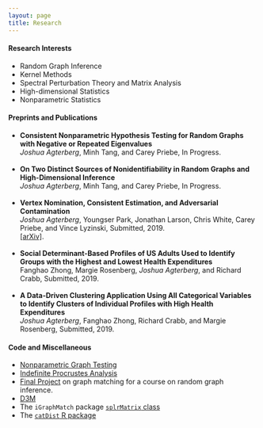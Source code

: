 ```yaml
---
layout: page
title: Research
---
```

<h4>Research Interests</h4>
<ul>
<li>Random Graph Inference</li>
<li>Kernel Methods</li>
<li>Spectral Perturbation Theory and Matrix Analysis</li>
<li>High-dimensional Statistics</li>
<li>Nonparametric Statistics</li>
</ul>

<h4>Preprints and Publications</h4>
<ul>
<li><b>Consistent Nonparametric Hypothesis Testing for Random Graphs with Negative or Repeated Eigenvalues</b> <br />
<i>Joshua Agterberg</i>, Minh Tang, and Carey Priebe, In Progress.<br />
</li><br />
<li><b>On Two Distinct Sources of Nonidentifiability in Random Graphs and High-Dimensional Inference</b> <br />
<i>Joshua Agterberg</i>, Minh Tang, and Carey Priebe, In Progress.<br />
</li><br />
<li><b>Vertex Nomination, Consistent Estimation, and Adversarial Contamination</b> <br />
<i>Joshua Agterberg</i>, Youngser Park, Jonathan Larson, Chris White, Carey Priebe, and Vince Lyzinski, Submitted, 2019. <br />
<a href="https://arxiv.org/abs/1905.01776">[arXiv]</a>.
</li><br />
<li><b>Social Determinant-Based Profiles of US Adults Used to Identify Groups with the Highest and Lowest Health Expenditures
</b> <br />
Fanghao Zhong, Margie Rosenberg, <i>Joshua Agterberg</i>, and Richard Crabb, Submitted, 2019.
</li><br />
<li><b>A Data-Driven Clustering Application Using All Categorical Variables to Identify Clusters of Individual Profiles with High Health
Expenditures</b><br />  
<i>Joshua Agterberg</i>, Fanghao Zhong, Richard Crabb, and Margie Rosenberg, Submitted, 2019.<br /> 
</li>
</ul>


<h4>Code and Miscellaneous</h4>
<ul>
<li><a href="https://github.com/jagterberg/nonparGraphTesting">Nonparametric Graph Testing</a></li>
<li><a href="../assets/procrustes_simulation.html">Indefinite Procrustes Analysis</a></li>
<li><a href="../assets/final_project.pdf">Final Project</a> on graph matching for a course on random graph inference.</li>
<li><a href="https://github.com/neurodata/primitives-interfaces">D3M</a></li>
<li>The <code>iGraphMatch</code> package <a href="https://github.com/dpmcsuss/iGraphMatch/tree/dev_splr"><code>splrMatrix</code> class</a></li>
<li>The <a href="https://github.com/jagterberg/catDist"><code>catDist</code> R package</a></li>
</ul>